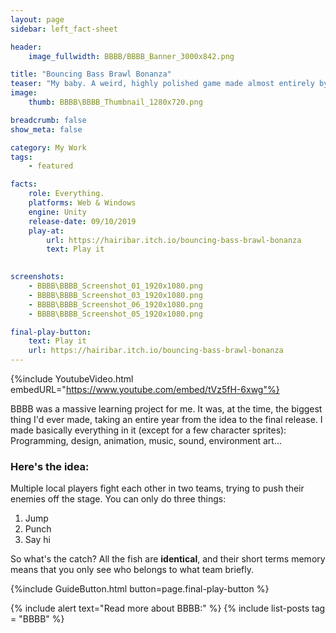```yaml
---
layout: page
sidebar: left_fact-sheet

header:
    image_fullwidth: BBBB/BBBB_Banner_3000x842.png

title: "Bouncing Bass Brawl Bonanza"
teaser: "My baby. A weird, highly polished game made almost entirely by myself."
image:
    thumb: BBBB\BBBB_Thumbnail_1280x720.png

breadcrumb: false
show_meta: false

category: My Work
tags:
    - featured

facts:
    role: Everything.
    platforms: Web & Windows
    engine: Unity
    release-date: 09/10/2019
    play-at: 
        url: https://hairibar.itch.io/bouncing-bass-brawl-bonanza
        text: Play it
    

screenshots: 
    - BBBB\BBBB_Screenshot_01_1920x1080.png
    - BBBB\BBBB_Screenshot_03_1920x1080.png
    - BBBB\BBBB_Screenshot_06_1920x1080.png
    - BBBB\BBBB_Screenshot_05_1920x1080.png

final-play-button:
    text: Play it
    url: https://hairibar.itch.io/bouncing-bass-brawl-bonanza
---
```


{%include YoutubeVideo.html embedURL="https://www.youtube.com/embed/tVz5fH-6xwg"%}

BBBB was a massive learning project for me. It was, at the time, the biggest thing I'd ever made, taking an entire year from the idea to the final release.
I made basically everything in it (except for a few character sprites): Programming, design, animation, music, sound, environment art...

### Here's the idea:
Multiple local players fight each other in two teams, trying to push their enemies off the stage. 
You can only do three things:
1. Jump
2. Punch
3. Say hi

So what's the catch? All the fish are **identical**, and their short terms memory means that you only see who belongs to what team briefly.

{%include GuideButton.html button=page.final-play-button %}

{% include alert text="Read more about BBBB:" %}
{% include list-posts tag = "BBBB" %}